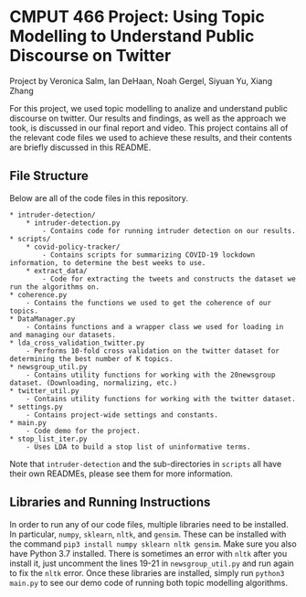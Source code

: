 # CMPUT 466 Project: Using Topic Modelling to Understand Public Discourse on Twitter

Project by Veronica Salm, Ian DeHaan, Noah Gergel, Siyuan Yu, Xiang Zhang

For this project, we used topic modelling to analize and understand public discourse on twitter.
Our results and findings, as well as the approach we took, is discussed in our final report and video.
This project contains all of the relevant code files we used to achieve these results, and their
contents are briefly discussed in this README.

## File Structure
Below are all of the code files in this repository.
```
* intruder-detection/
    * intruder-detection.py
        - Contains code for running intruder detection on our results.
* scripts/
    * covid-policy-tracker/
        - Contains scripts for summarizing COVID-19 lockdown information, to determine the best weeks to use.
    * extract_data/
        - Code for extracting the tweets and constructs the dataset we run the algorithms on.
* coherence.py
    - Contains the functions we used to get the coherence of our topics.
* DataManager.py
    - Contains functions and a wrapper class we used for loading in and managing our datasets.
* lda_cross_validation_twitter.py
    - Performs 10-fold cross validation on the twitter dataset for determining the best number of K topics.
* newsgroup_util.py
    - Contains utility functions for working with the 20newsgroup dataset. (Downloading, normalizing, etc.)
* twitter_util.py
    - Contains utility functions for working with the twitter dataset.
* settings.py
    - Contains project-wide settings and constants. 
* main.py
    - Code demo for the project.
* stop_list_iter.py
    - Uses LDA to build a stop list of uninformative terms.
```

Note that `intruder-detection` and the sub-directories in `scripts` all have their own READMEs, please see them for more information.

## Libraries and Running Instructions
In order to run any of our code files, multiple libraries need to be installed.
In particular, `numpy`, `sklearn`, `nltk`, and `gensim`. These can be installed with the command
`pip3 install numpy sklearn nltk gensim`. Make sure you also have Python 3.7 installed.
There is sometimes an error with `nltk` after you install it,
just uncomment the lines 19-21 in `newsgroup_util.py` and run again to fix the `nltk` error.
Once these libraries are installed, simply run `python3 main.py` to see our demo code of running both topic modelling algorithms.
